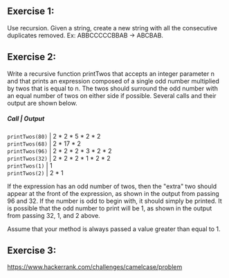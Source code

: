 ## Exercise 1:

Use recursion. Given a string, create a new string with all the consecutive duplicates removed. Ex: ABBCCCCCBBAB -> ABCBAB.


## Exercise 2:

Write a recursive function printTwos that accepts an integer parameter n and that prints an expression composed of a single odd number multiplied by twos that is equal to n. The twos should surround the odd number with an equal number of twos on either side if possible. Several calls and their output are shown below.

##### Call | Output
`printTwos(80)` |	2 * 2 * 5 * 2 * 2
<br /> `printTwos(68)` |	2 * 17 * 2
<br /> `printTwos(96)` |	2 * 2 * 2 * 3 * 2 * 2
<br /> `printTwos(32)` |	2 * 2 * 2 * 1 * 2 * 2
<br /> `printTwos(1)` |	1
<br /> `printTwos(2)` | 2 * 1

If the expression has an odd number of twos, then the "extra" two should appear at the front of the expression, as shown in the output from passing 96 and 32. If the number is odd to begin with, it should simply be printed. It is possible that the odd number to print will be 1, as shown in the output from passing 32, 1, and 2 above.

Assume that your method is always passed a value greater than equal to 1.


## Exercise 3:

https://www.hackerrank.com/challenges/camelcase/problem
